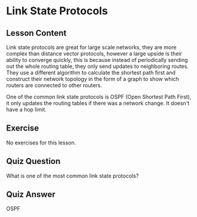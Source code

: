 # Link State Protocols

## Lesson Content

Link state protocols are great for large scale networks, they are more complex than distance vector protocols, however a large upside is their ability to converge quickly, this is because instead of periodically sending out the whole routing table, they only send updates to neighboring routes. They use a different algorithm to calculate the shortest path first and construct their network topology in the form of a graph to show which routers are connected to other routers.

One of the common link state protocols is OSPF (Open Shortest Path First), it only updates the routing tables if there was a network change. It doesn't have a hop limit.

## Exercise

No exercises for this lesson.

## Quiz Question

What is one of the most common link state protocols?

## Quiz Answer

OSPF